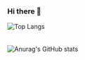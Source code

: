 ### Hi there 👋

<!--
**hanseongbugi/hanseongbugi** is a ✨ _special_ ✨ repository because its `README.md` (this file) appears on your GitHub profile.

Here are some ideas to get you started:

- 🔭 I’m currently working on ...
- 🌱 I’m currently learning ...
- 👯 I’m looking to collaborate on ...
- 🤔 I’m looking for help with ...
- 💬 Ask me about ...
- 📫 How to reach me: ...
- 😄 Pronouns: ...
- ⚡ Fun fact: ...
-->
![Top Langs](https://github-readme-stats.vercel.app/api/top-langs/?username=hanseongbugi&layout=donut)
<br><br><br>
![Anurag's GitHub stats](https://github-readme-stats.vercel.app/api?username=hanseongbugi&show_icons=true)
